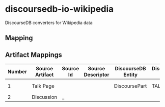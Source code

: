 # discoursedb-io-wikipedia
DiscourseDB converters for Wikipedia data

## Mapping

## Artifact Mappings
| Number | Source Artifact  | Source Id | Source Descriptor | DiscourseDB Entity | DiscourseDB Type |Comments |
| ------------- | ------------- | ------------- | ------------- | ------------- | ------------- | ------------- |
| 1  | Talk Page |  |  | DiscoursePart | TALK_PAGE | Article title -> DiscoursePart.name | 
| 2  | Discussion | <revision id of talk page>_<title of discussion> |  | DiscoursePart | THREAD | Thread title -> DiscoursePart.name  | 
| 3  | Turn |  | <revision id of talk page>_<title of discussion>_<number of turn in discussion> |  |  |    | 
| 4  | Article |  |  |  |  |    | 

## Relation Mappings
